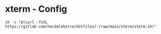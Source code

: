 # xterm - Config

```shell
sh -c "$(curl -fsSL https://gitlab.com/hecdelatorre/dotfiles/-/raw/main/xterm/xterm.sh)"
```
